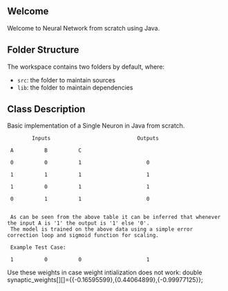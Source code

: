 ## Welcome

Welcome to Neural Network from scratch using Java.

## Folder Structure

The workspace contains two folders by default, where:

- `src`: the folder to maintain sources
- `lib`: the folder to maintain dependencies


## Class Description

Basic implementation of a Single Neuron in Java from scratch.

            Inputs                            Outputs

     A          B          C  

     0          0          1                     0

     1          1          1                     1

     1          0          1                     1

     0          1          1                     0


     As can be seen from the above table it can be inferred that whenever the input A is '1' the output is '1' else '0'.
     The model is trained on the above data using a simple error correction loop and sigmoid function for scaling.

     Example Test Case:

     1          0          0                     1
 
 Use these weights in case weight intialization does not work: double synaptic_weights[][]={{-0.16595599},{0.44064899},{-0.99977125}}; 
